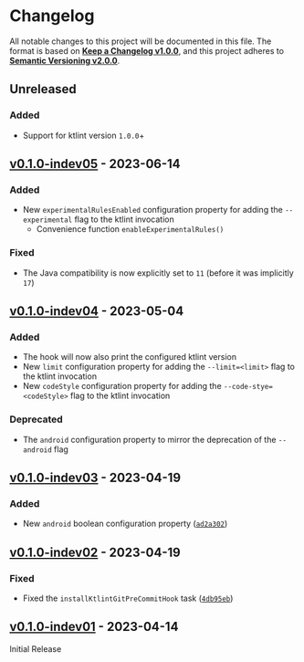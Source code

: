 <!--
  Copyright (c) 2023 Michael Federczuk
  SPDX-License-Identifier: CC-BY-SA-4.0
-->

<!-- markdownlint-disable no-duplicate-heading -->

# Changelog #

All notable changes to this project will be documented in this file.
The format is based on [**Keep a Changelog v1.0.0**](https://keepachangelog.com/en/1.0.0/),
and this project adheres to [**Semantic Versioning v2.0.0**](https://semver.org/spec/v2.0.0.html).

## Unreleased ##

### Added ###

* Support for ktlint version `1.0.0`+

## [v0.1.0-indev05] - 2023-06-14 ##

[v0.1.0-indev05]: <https://github.com/mfederczuk/ktlint-github-gradle-plugin/releases/tag/v0.1.0-indev05>

### Added ###

* New `experimentalRulesEnabled` configuration property for adding the `--experimental` flag to the ktlint invocation
  * Convenience function `enableExperimentalRules()`

### Fixed ###

* The Java compatibility is now explicitly set to `11` (before it was implicitly `17`)

## [v0.1.0-indev04] - 2023-05-04 ##

[v0.1.0-indev04]: <https://github.com/mfederczuk/ktlint-github-gradle-plugin/releases/tag/v0.1.0-indev04>

### Added ###

* The hook will now also print the configured ktlint version
* New `limit` configuration property for adding the `--limit=<limit>` flag to the ktlint invocation
* New `codeStyle` configuration property for adding the `--code-stye=<codeStyle>` flag to the ktlint invocation

### Deprecated ###

* The `android` configuration property to mirror the deprecation of the `--android` flag

## [v0.1.0-indev03] - 2023-04-19 ##

[v0.1.0-indev03]: <https://github.com/mfederczuk/ktlint-github-gradle-plugin/releases/tag/v0.1.0-indev03>

### Added ###

* New `android` boolean configuration property ([`ad2a302`](https://github.com/mfederczuk/ktlint-gradle-plugin/commit/ad2a302d6f56993ae766cfe61a4414159f48bf4c))

## [v0.1.0-indev02] - 2023-04-19 ##

[v0.1.0-indev02]: <https://github.com/mfederczuk/ktlint-github-gradle-plugin/releases/tag/v0.1.0-indev02>

### Fixed ###

* Fixed the `installKtlintGitPreCommitHook` task ([`4db95eb`](https://github.com/mfederczuk/ktlint-gradle-plugin/commit/4db95ebbb7ab24837b4a82b8a0cd4374fd0ce98d))

## [v0.1.0-indev01] - 2023-04-14 ##

[v0.1.0-indev01]: <https://github.com/mfederczuk/ktlint-github-gradle-plugin/releases/tag/v0.1.0-indev01>

Initial Release
